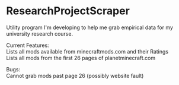 # ResearchProjectScraper

Utility program I'm developing to help me grab empirical data for my university research course. 

Current Features:  
Lists all mods available from minecraftmods.com and their Ratings  
Lists all mods from the first 26 pages of planetminecraft.com   

Bugs:  
Cannot grab mods past page 26 (possibly website fault)
